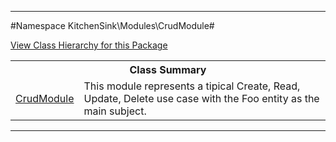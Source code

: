 

- - -

#Namespace KitchenSink\Modules\CrudModule#

<div><a href='https://github.com/JeyDotC/Hirudo-docs/blob/master/KitchenSink/Modules/CrudModule//package-tree.md'>View Class Hierarchy for this Package</a></div>

<table class="title">
<tr><th colspan="2" class="title">Class Summary</th></tr>
<tr><td class="name"><a href="https://github.com/JeyDotC/Hirudo-docs/blob/master/KitchenSink/Modules/CrudModule/CrudModule.md">CrudModule</a></td><td class="description">This module represents a tipical Create, Read, Update, Delete use case with the
Foo entity as the main subject.</td></tr>
</table>

- - -

